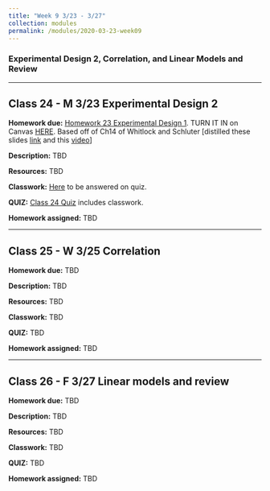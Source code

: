 ```yaml
---
title: "Week 9 3/23 - 3/27"
collection: modules
permalink: /modules/2020-03-23-week09
---
```


### Experimental Design 2, Correlation, and Linear Models and Review

---

## Class 24 - M 3/23 Experimental Design 2

**Homework due:** [Homework 23 Experimental Design 1](https://drive.google.com/file/d/18ZdRFT69S7mqqnAPbdhEDQx16q7t_RNw/view?usp=sharing). TURN IT IN on Canvas [HERE](https://canvas.umn.edu/courses/151855/assignments/1040117).
Based off of Ch14 of Whitlock and Schluter [distilled these slides [link](https://drive.google.com/open?id=1UTCrt_WMsMG1_LGJTZlmXs0aQukzilEA) and this [video](https://youtu.be/vLC1EKwoNgE
)]

**Description:** TBD

**Resources:** TBD

**Classwork:** [Here]() to be answered on quiz.

**QUIZ:** [Class 24 Quiz](https://canvas.umn.edu/courses/151855/quizzes/247587) includes classwork.

**Homework assigned:** TBD

---

## Class 25 - W 3/25 Correlation

**Homework due:** TBD

**Description:** TBD

**Resources:** TBD

**Classwork:** TBD

**QUIZ:** TBD

**Homework assigned:** TBD

----

## Class 26 - F 3/27 Linear models and review

**Homework due:** TBD

**Description:** TBD

**Resources:** TBD

**Classwork:** TBD

**QUIZ:** TBD

**Homework assigned:** TBD

